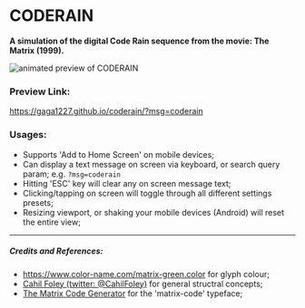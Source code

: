 # CODERAIN
**A simulation of the digital Code Rain sequence from the movie: The Matrix (1999).**

![animated preview of CODERAIN](https://gaga1227.github.io/coderain/preview.gif "CODERAIN")

### Preview Link:
https://gaga1227.github.io/coderain/?msg=coderain

### Usages:
* Supports 'Add to Home Screen' on mobile devices;
* Can display a text message on screen via keyboard, or search query param; e.g. `?msg=coderain`
* Hitting 'ESC' key will clear any on screen message text;
* Clicking/tapping on screen will toggle through all different settings presets;
* Resizing viewport, or shaking your mobile devices (Android) will reset the entire view;

----
##### Credits and References:
* https://www.color-name.com/matrix-green.color for glyph colour;
* [Cahil Foley (twitter: @CahilFoley)](https://codepen.io/cahil/pen/OwEeoe/?editors=0010) for general structral concepts;
* [The Matrix Code Generator](https://github.com/mlathrom/matrix-code-generator) for the 'matrix-code' typeface;
